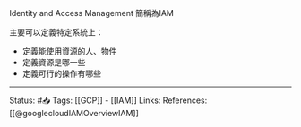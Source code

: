 Identity and Access Management 簡稱為IAM

主要可以定義特定系統上：
- 定義能使用資源的人、物件
- 定義資源是哪一些
- 定義可行的操作有哪些


---
Status: #📥 
Tags:
[[GCP]] - [[IAM]]
Links:
References:
[[@googlecloudIAMOverviewIAM]]